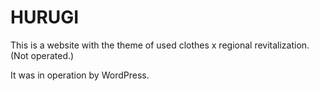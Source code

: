 # HURUGI
This is a website with the theme of used clothes x regional revitalization. (Not operated.)

It was in operation by WordPress.
